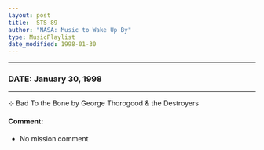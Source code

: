 ```yaml
---
layout: post
title:  STS-89
author: "NASA: Music to Wake Up By"
type: MusicPlaylist
date_modified: 1998-01-30
---
```


----
### DATE: January 30, 1998
----
⊹ Bad To the Bone by George Thorogood & the Destroyers

#### Comment:
* No mission comment
